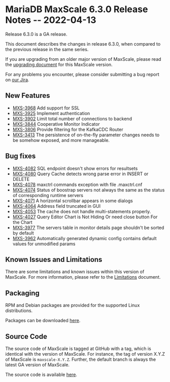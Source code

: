 # MariaDB MaxScale 6.3.0 Release Notes -- 2022-04-13

Release 6.3.0 is a GA release.

This document describes the changes in release 6.3.0, when compared to the
previous release in the same series.

If you are upgrading from an older major version of MaxScale, please read the
[upgrading document](../Upgrading/Upgrading-To-MaxScale-6.md) for
this MaxScale version.

For any problems you encounter, please consider submitting a bug
report on [our Jira](https://jira.mariadb.org/projects/MXS).

## New Features

* [MXS-3968](https://jira.mariadb.org/browse/MXS-3968) Add support for SSL
* [MXS-3925](https://jira.mariadb.org/browse/MXS-3925) Implement authentication
* [MXS-3902](https://jira.mariadb.org/browse/MXS-3902) Limit total number of connections to backend
* [MXS-3844](https://jira.mariadb.org/browse/MXS-3844) Cooperative Monitor Indicator
* [MXS-3806](https://jira.mariadb.org/browse/MXS-3806) Provide filtering for the KafkaCDC Router
* [MXS-3413](https://jira.mariadb.org/browse/MXS-3413) The persistence of on-the-fly parameter changes needs to be somehow exposed, and more manageable.

## Bug fixes

* [MXS-4082](https://jira.mariadb.org/browse/MXS-4082) SQL endpoint doesn't show errors for resultsets
* [MXS-4080](https://jira.mariadb.org/browse/MXS-4080) Query Cache detects wrong parse error in INSERT or DELETE
* [MXS-4078](https://jira.mariadb.org/browse/MXS-4078) maxctrl commands exception with file .maxctrl.cnf
* [MXS-4074](https://jira.mariadb.org/browse/MXS-4074) Status of boostrap servers not always the same as the status of corresponding runtime servers
* [MXS-4071](https://jira.mariadb.org/browse/MXS-4071) A horizontal scrollbar appears in some dialogs
* [MXS-4064](https://jira.mariadb.org/browse/MXS-4064) Address field truncated in GUI
* [MXS-4053](https://jira.mariadb.org/browse/MXS-4053) The cache does not handle multi-statements properly.
* [MXS-4027](https://jira.mariadb.org/browse/MXS-4027) Query Editor Chart is Not Hiding Or need close button For the Chart
* [MXS-3977](https://jira.mariadb.org/browse/MXS-3977) The servers table in monitor details page shouldn't be sorted by default
* [MXS-3962](https://jira.mariadb.org/browse/MXS-3962) Automatically generated dynamic config contains default values for unmodified params

## Known Issues and Limitations

There are some limitations and known issues within this version of MaxScale.
For more information, please refer to the [Limitations](../About/Limitations.md) document.

## Packaging

RPM and Debian packages are provided for the supported Linux distributions.

Packages can be downloaded [here](https://mariadb.com/downloads/#mariadb_platform-mariadb_maxscale).

## Source Code

The source code of MaxScale is tagged at GitHub with a tag, which is identical
with the version of MaxScale. For instance, the tag of version X.Y.Z of MaxScale
is `maxscale-X.Y.Z`. Further, the default branch is always the latest GA version
of MaxScale.

The source code is available [here](https://github.com/mariadb-corporation/MaxScale).
